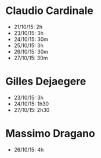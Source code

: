 # Claudio Cardinale
* 21/10/15: 2h
* 23/10/15: 3h
* 24/10/15: 30m
* 25/10/15: 3h
* 26/10/15: 30m
* 27/10/15: 30m

# Gilles Dejaegere
* 23/10/15: 3h
* 24/10/15: 1h30
* 27/10/15: 2h30

# Massimo Dragano
* 26/10/15: 4h
